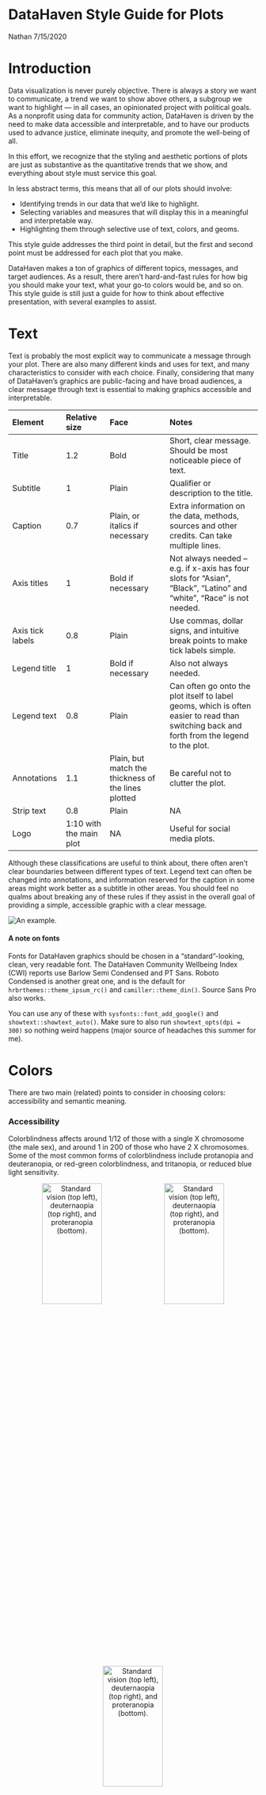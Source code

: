 DataHaven Style Guide for Plots
================
Nathan
7/15/2020

# Introduction

Data visualization is never purely objective. There is always a story we
want to communicate, a trend we want to show above others, a subgroup we
want to highlight — in all cases, an opinionated project with political
goals. As a nonprofit using data for community action, DataHaven is
driven by the need to make data accessible and interpretable, and to
have our products used to advance justice, eliminate inequity, and
promote the well-being of all.

In this effort, we recognize that the styling and aesthetic portions of
plots are just as substantive as the quantitative trends that we show,
and everything about style must service this goal.

In less abstract terms, this means that all of our plots should involve:

  - Identifying trends in our data that we’d like to highlight.
  - Selecting variables and measures that will display this in a
    meaningful and interpretable way.
  - Highlighting them through selective use of text, colors, and geoms.

This style guide addresses the third point in detail, but the first and
second point must be addressed for each plot that you make.

DataHaven makes a ton of graphics of different topics, messages, and
target audiences. As a result, there aren’t hard-and-fast rules for how
big you should make your text, what your go-to colors would be, and so
on. This style guide is still just a guide for how to think about
effective presentation, with several examples to assist.

# Text

Text is probably the most explicit way to communicate a message through
your plot. There are also many different kinds and uses for text, and
many characteristics to consider with each choice. Finally, considering
that many of DataHaven’s graphics are public-facing and have broad
audiences, a clear message through text is essential to making graphics
accessible and interpretable.

| Element          | Relative size           | Face                                                | Notes                                                                                                                                      |
| :--------------- | :---------------------- | :-------------------------------------------------- | :----------------------------------------------------------------------------------------------------------------------------------------- |
| Title            | 1.2                     | Bold                                                | Short, clear message. Should be most noticeable piece of text.                                                                             |
| Subtitle         | 1                       | Plain                                               | Qualifier or description to the title.                                                                                                     |
| Caption          | 0.7                     | Plain, or italics if necessary                      | Extra information on the data, methods, sources and other credits. Can take multiple lines.                                                |
| Axis titles      | 1                       | Bold if necessary                                   | Not always needed – e.g. if x-axis has four slots for “Asian”, “Black”, “Latino” and “white”, “Race” is not needed.                        |
| Axis tick labels | 0.8                     | Plain                                               | Use commas, dollar signs, and intuitive break points to make tick labels simple.                                                           |
| Legend title     | 1                       | Bold if necessary                                   | Also not always needed.                                                                                                                    |
| Legend text      | 0.8                     | Plain                                               | Can often go onto the plot itself to label geoms, which is often easier to read than switching back and forth from the legend to the plot. |
| Annotations      | 1.1                     | Plain, but match the thickness of the lines plotted | Be careful not to clutter the plot.                                                                                                        |
| Strip text       | 0.8                     | Plain                                               | NA                                                                                                                                         |
| Logo             | 1:10 with the main plot | NA                                                  | Useful for social media plots.                                                                                                             |

Although these classifications are useful to think about, there often
aren’t clear boundaries between different types of text. Legend text can
often be changed into annotations, and information reserved for the
caption in some areas might work better as a subtitle in other areas.
You should feel no qualms about breaking any of these rules if they
assist in the overall goal of providing a simple, accessible graphic
with a clear message.

![An example.](examples/text_plot.png)

#### A note on fonts

Fonts for DataHaven graphics should be chosen in a “standard”-looking,
clean, very readable font. The DataHaven Community Wellbeing Index (CWI)
reports use Barlow Semi Condensed and PT Sans. Roboto Condensed is
another great one, and is the default for `hrbrthemes::theme_ipsum_rc()`
and `camiller::theme_din()`. Source Sans Pro also works.

You can use any of these with `sysfonts::font_add_google()` and
`showtext::showtext_auto()`. Make sure to also run `showtext_opts(dpi
= 300)` so nothing weird happens (major source of headaches this summer
for me).

# Colors

There are two main (related) points to consider in choosing colors:
accessibility and semantic meaning.

### Accessibility

Colorblindness affects around 1/12 of those with a single X chromosome
(the male sex), and around 1 in 200 of those who have 2 X chromosomes.
Some of the most common forms of colorblindness include protanopia and
deuteranopia, or red-green colorblindness, and tritanopia, or reduced
blue light sensitivity.

<div class="figure" style="text-align: center">

<img src="examples/colors/iris_colors_base.png" alt="Standard vision (top left), deuternaopia (top right), and proteranopia (bottom)." width="49%" height="25%" /><img src="examples/colors/iris_colors_deut.png" alt="Standard vision (top left), deuternaopia (top right), and proteranopia (bottom)." width="49%" height="25%" /><img src="examples/colors/iris_colors_pro.png" alt="Standard vision (top left), deuternaopia (top right), and proteranopia (bottom)." width="49%" height="25%" />

<p class="caption">

Standard vision (top left), deuternaopia (top right), and proteranopia
(bottom).

</p>

</div>

Picking colors like red and green in a single plot can make it difficult
or impossible to distinguish colors on that chart. Even in cases where
it is possible to distinguish colors, the trends we want to highlight
may lose impact or change meaning if the colors change drastically. To
ensure that our graphics are accessible as possible, you should choose
easily distinguishable colors and review your plots in software like
[Sim
Daltonism](https://apps.apple.com/us/app/sim-daltonism/id693112260?mt=12)
(Mac) or
[ColourSimulations](https://www.microsoft.com/en-us/p/coloursimulations/9nblggh4385h)
(Windows) before publishing.

### Semantic meaning

The other dimension to color choices is the semantic meaning colors can
have, or in other words the message that a combination of colors can
send. Some scales can be used to match intuitive notions of a metric —
for example, I can color towns with a “good” COVID-19 response green,
“okay” as yellow, and “bad” as red. Others need more caution — for
instance, red and blue are often associated with Republican/Democrat
divisions, which can be useful in showing explicitly political trends
(who won in this town in 2016?) but harmful for characterizing other
divisions (is this a low-income or high-income town?). Still other
divisions similarly play into cultural norms and color association, but
should in almost every case be avoided when discussing their associated
dimensions (e.g., don’t use pink and blue for gender).

![](examples/gender_plot.png)

Broader connotations outside of any specific combination of colors
should also be considered. Noticeably brighter or darker colors
generally stick out more, which can be very useful when highlighting a
certain trend. Bright red might be connoted with “wrong” no matter what
other colors are used. Blue and green are called “cool” colors because
of their emotional connotation.

### More useful information

Here are some go-to categorical palettes that can be your starting
point:

![](examples/qualitative_palettes.png)

Cases where more than five colors are truly needed are rare. You can
usually combine colors or drop the use of colors entirely in these
scenarios. In the situations where they are indeed necessary or useful,
check out the palettes in `rcartocolor` or `RColorBrewer` for expansive
options. The above palettes were also made by combining and modifying
palettes from these libraries.

For sequential palettes, you can try:

![](examples/seq_palettes.png)

If you need to use a continuous palette instead, you should instead
first consider if you can bin your data and use a sequential palette
instead. It’s often hard for the human eye to look at a certain color
and think “4”, but look at a darker shade and know if it means “6” or
“600”. It’s much easier to make this judgment if there are a few set
options to match colors to.

If for whatever reason you must use a continuous palette, a safe option
is to use the color scales in `viridis` or to turn one of the scales
above into a continuous palette inside `ggplot2::scale_color_gradient`
by setting `low=` and `high=` appropriately.

# Guides for Individual Geoms

*Geom* is `ggplot2` lingo for “geometric object” or “the type of symbols
that represent the data.” Geoms differentiate scatter plots from line
plots, bar plots from box plots, and so on.

This section offers advice on how to choose between different geoms.

### Bar plots (`geom_bar` and `geom_col`)

**Bar plots are one of DataHaven’s quintessential plots.** Both stacked
bar plots and “dodge”d\[1\] bar plots are useful for showing within- and
between-group differences in data – it’s easy to look at a bar plot and
see that one bar is taller than the others. Because of this, bar plots
are a generally reliable go-to option when dealing with data that have
at least one continuous variable and one categorical variable. Stacked
bar plots in particular are a good way to represent “shares of a whole,”
as in example 3.

With bar plots, you should try to make sure that the continuous axis
begins at zero with `lims()`. Differences and disparities with bar plots
can be easily misinterpreted by just adjusting the minimum value of the
y-axis – see example 3.

### Line plots (`geom_line` and `geom_smooth`)

**Line plots should be used to emphasize a trend of the same object over
some ordered measure.** Just the act of connecting multiple dots is
itself a pointed statement — you argue that there is an underlying
trend, instead of opting to let the data “speak for itself” as one might
try with a scatter plot.

Like any plot, you should always work to simplify the information your
plot shows. As opposed to creating a “cloud” of lines for every block
group in Connecticut (see example 1), a more reasonable option might be
using a 95% confidence interval of the mean to show a clear and
convincing trend.

This can be difficult if the data you want to plot is all over the
place. Aggregation, like the 7-day rolling average in example 2, can be
helpful for this purpose. `geom_smooth` can also help pull out a trend
from messy data, but this is less optimal because \[finish\]

### Maps (`geom_sf`)

**Maps should be used when the trend in question is explicitly
geographic.** When maps are used, you should:

  - Ask how the dimension of geography helps better understand the data.
    Is it a geographic process, something that is useful to see as
    concentrated within a few areas, or something that varies more
    erratically? Why would it help to see that an area has a certain
    value through a map, as opposed to a line plot or a scatter plot?
  - Set polygon boundaries to an appropriately small size and color.
    They should be visible but very subtle, and not detract at all from
    the colored interior. This is especially important for a larger map
    with many small shapes, for example a map of U.S. counties, where
    the borders around each shape can distract from or make it difficult
    to see the colored interior or points of interest. You should also
    consider a distinct border around the outer edge of the entire map
    (i.e. outline Connecticut in a plot of CT towns).
  - Be extremely cautious about colors\! Whereas five colors might be
    able to be used with extreme caution in bar plots and line plots,
    even just two different colors can be difficult for a map. A
    sequential or continuous scale usually works well, but a diverging
    scale can be confusing and a map with a categorical scale may
    especially cluttered if more than two colors are used.

Also, there are some other ways to make maps that float around on blogs,
including using `geom_polygon`, `ggmap`, or just base R’s `plot`, but
`geom_sf` is by far the best option. Compared to other shape formats,
`sf` objects integrate with tidyverse syntax easily (e.g. spatial joins
in `sf` have near-identical syntax with regular `dplyr` table joins) and
`geom_sf` in particular flexibly handles all of polygons, multipolygons,
and points.

### Scatter plots (`geom_point` and `geom_jitter`, sometimes)

**Scatter plots should be used sparingly when the above options fail, or
when there is not an explicit trend to emphasize.** `geom_point` and
`geom_jitter` are useful for data with at least one continuous variable.
They can communicate at once a trend and give an intuitive display of
the variance or margin of error in the data, and come the close to
showing the data “as it is” where a line plot might instead push the
reader to see a trend.

However, this minimalist “as it is” aspect of scatter plots is also a
reason to stay away from them. To make sure our public-facing graphics
can be understood by many, the message our plots convey should often be
explicit and simple. It’s hard to do this with scatter plots, where
points can easily clutter the plot or overload the reader with
information. Scatter plots should thus be used when the point of
emphasis is not a trend itself, or when the trend is too complex to show
through a line plot or bar plot.

One example is in Fig 1.4 of the DataHaven 2019 Community Index reports,
which gives a general profile of Connecticut towns, their well-being
index, their community index, and their neighborhood asset index.

### Other geoms?

**You probably shouldn’t use many other geoms.** Again, DataHaven’s
public-facing plots are meant to be readable. This means that some of
the stranger geoms in the `ggplot2` library are often not used. Box
plots and violin plots are generally not used in DataHaven graphics, and
neither are density plots, correlation plots, or dendrograms. Limiting
the types of different plots we make and thus focusing on
interpretability can often do much more work than pushing another
insight out of our dataset with a different geom.

Still, these are just guidelines. Each new type of geom does provide
insight, and assuming that a certain type of plot is not “readable” can
tie into a different form of epistemological violence on the people we
serve\[2\]. Some types of data might not be easily seen through the few
types of geoms cited above – for example, a dataset showing opioid
overdoses in certain towns over the past ten years might be better seen
through an animated map than static map, bar chart, or line plot.
Although this has the potential in overloading readers with information,
it can provide new insight and the “cool” factor involved in an animated
map might make it a good candidate for a Twitter graphic where regular
plots might not be as engaging.

In other words, like everything in this guide, take this set of
recommendations with a handful of salt. Your own knowledge is ultimately
worth much more in any scenario than the jumble thoughts of an
opinionated sophomore in college who has never worked a real job.

### Examples

\[to be finished later\]

1.  meaning bars in a group are side by side

2.  I promise to never say “epistemological violence” again

